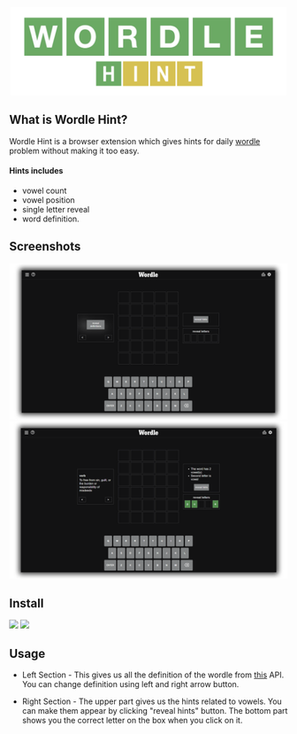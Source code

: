 <p align="center">
<!-- <a href=""> -->
<img width="500px" src="demo/banner.png"/>
<!-- </a> -->
</p>

## What is Wordle Hint?

Wordle Hint is a browser extension which gives hints for daily [wordle](https://www.nytimes.com/games/wordle/index.html) problem without making it too easy.

#### Hints includes 

- vowel count
- vowel position
- single letter reveal
- word definition.

## Screenshots

<img src="demo/demo1.png" width="890" />
<img src="demo/demo2.png" width="890" />

## Install

<!-- <a href=""><img src="https://raw.githubusercontent.com/alrra/browser-logos/master/src/chrome/chrome_128x128.png" width="48" /></a> -->
<a href="https://addons.mozilla.org/en-US/firefox/addon/wordle-hint/"><img src="https://raw.githubusercontent.com/alrra/browser-logos/master/src/firefox/firefox_128x128.png" width="48" /></a>
<a href="https://microsoftedge.microsoft.com/addons/detail/wordle-hint/jfdfhdkencbggnfgphmapahgmmnaecoj"><img src="https://raw.githubusercontent.com/alrra/browser-logos/master/src/edge/edge_128x128.png" width="48" /></a>
<!-- <a href=""><img src="https://raw.githubusercontent.com/alrra/browser-logos/master/src/opera/opera_128x128.png" width="48" /></a> -->

## Usage

- Left Section - This gives us all the definition of the wordle from [this](https://dictionaryapi.dev/) API. You can change definition using left and right arrow button.

- Right Section - The upper part gives us the hints related to vowels. You can make them appear by clicking "reveal hints" button. The bottom part shows you the correct letter on the box when you click on it.